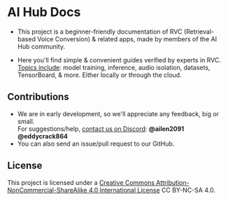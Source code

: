 # AI Hub Docs

- This project is a beginner-friendly documentation of RVC (Retrieval-based Voice Conversion) & related apps, made by members of the AI Hub community.

- Here you'll find simple & convenient guides verified by experts in RVC.
<ins>Topics include</ins>: model training, inference, audio isolation, datasets, TensorBoard, & more. Either locally or through the cloud.

## Contributions
- We are in early development, so we'll appreciate any feedback, big or small.      
For suggestions/help, <u>contact us on Discord</u>: **@ailen2091** ‎ **@eddycrack864**
- You can also send an issue/pull request to our GitHub.

## License
This project is licensed under a [Creative Commons Attribution-NonCommercial-ShareAlike 4.0 International License](http://creativecommons.org/licenses/by-nc-sa/4.0/) CC BY-NC-SA 4.0.
